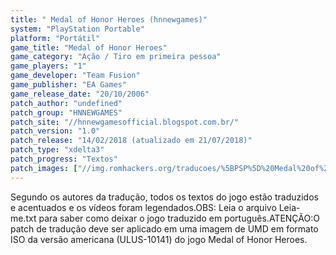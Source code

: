```yaml
---
title: " Medal of Honor Heroes (hnnewgames)"
system: "PlayStation Portable"
platform: "Portátil"
game_title: "Medal of Honor Heroes"
game_category: "Ação / Tiro em primeira pessoa"
game_players: "1"
game_developer: "Team Fusion"
game_publisher: "EA Games"
game_release_date: "20/10/2006"
patch_author: "undefined"
patch_group: "HNNEWGAMES"
patch_site: "//hnnewgamesofficial.blogspot.com.br/"
patch_version: "1.0"
patch_release: "14/02/2018 (atualizado em 21/07/2018)"
patch_type: "xdelta3"
patch_progress: "Textos"
patch_images: ["//img.romhackers.org/traducoes/%5BPSP%5D%20Medal%20of%20Honor%20Heroes%20-%20hnnewgames%20-%201.jpg","//img.romhackers.org/traducoes/%5BPSP%5D%20Medal%20of%20Honor%20Heroes%20-%20hnnewgames%20-%202.jpg","//img.romhackers.org/traducoes/%5BPSP%5D%20Medal%20of%20Honor%20Heroes%20-%20hnnewgames%20-%203.jpg"]
---
```

Segundo os autores da tradução, todos os textos do jogo estão traduzidos e acentuados e os vídeos foram legendados.OBS: Leia o arquivo Leia-me.txt para saber como deixar o jogo traduzido em português.ATENÇÃO:O patch de tradução deve ser aplicado em uma imagem de UMD em formato ISO da versão americana (ULUS-10141) do jogo Medal of Honor Heroes.
